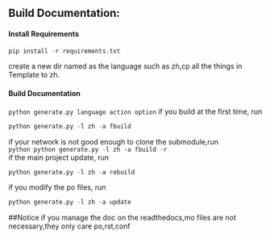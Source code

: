 ## Build Documentation:
#### Install Requirements

```python
pip install -r requirements.txt
```
create a new dir named as the language such as zh,cp all the things in Template to zh.  
#### Build Documentation
`python generate.py language action option`
if you build at the first time, run
```python
python generate.py -l zh -a fbuild
```  
if your network is not good enough to clone the submodule,run  
``python
python generate.py -l zh -a fbuild -r
``  
if the main project update, run
```python
python generate.py -l zh -a rebuild
```
if you modify the po files, run
```python
python generate.py -l zh -a update
```

##Notice
if you manage the doc on the readthedocs,mo files are not necessary,they only care po,rst,conf 